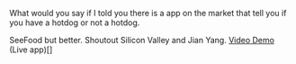 What would you say if I told you there is a app on the market that tell you if you have a hotdog or not a hotdog. 

SeeFood but better. Shoutout Silicon Valley and Jian Yang.
[Video Demo](https://www.youtube.com/watch?v=tWwCK95X6go)
(Live app)[]
